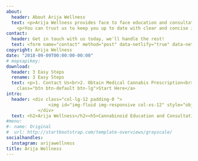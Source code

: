 ```yaml
---
about:
  header: About Arija Wellness
  text: <p>Arija Wellness provides face to face education and consultation in order for you to make an informed decision when it come to cannabis and your health.</p> <p>In addition, we provide workshops and educational seminars to further enhance your experience with medical cannabis.</p>
    <p>You can trust us to keep you up to date with clear and concise information. As things continue to develop in the cannabis industry through research and legislation, we will continue to maintain the highest quality of patient support when it comes to your medical cannabis as a treatment option.</p>
contact:
  header: Get in touch with us today, we'll handle the rest!
  text: <form name="contact" method="post" data-netlify="true" data-netlify-honeypot="bot-field"><input type="hidden" name="form-name" value="contact" /><p>960 Lawrence Ave West. Suite 106<br>Toronto, ON M6A 3B5</p><br>Tel - 416-546-6789 Fax - 416-352-7898<br><br><br><input type="text"class="form-control" name="name" value="Name"><br><br><input type="text"  class="form-control" name="email" value="E-mail Address"><br><br><input type="text" class="form-control" name="phone" value="Phone Number"><br><br><input class="btn btn-light" type="submit" value="Submit"></form>
copyright: Arija Wellness
date: "2018-09-09T00:00:00-00:00"
# mapsapikey:
download:
  header: 3 Easy Steps 
  rename: 3 Easy Steps
  text: <p>1. Contact Us<br>2. Obtain Medical Cannabis Prescription<br>3. Gain Access to Medical Cannabis</p><a href="/#contact"
    class="btn btn-default btn-lg">Start Here</a>
intro:
  header: <div class="col-lg-12 padding-0 ">
                <img id="img-fluid img-responsive col-xs-12" style="object-position:50% 50%; max-width:100%;width:auto\9; height:auto; object-fit:cover;" alt="Arija_symbol.png" data-type="image" src="img/rsz_1full_symbol.png">
            </div>
  text: <h2>Arija Wellness</h2><h5>Cannabinoid Education and Consultation</h5>
#menu:
#- name: Original
#  url: http://startbootstrap.com/template-overviews/grayscale/
socialhandles:
  instagram: arijawellness
title: Arija Wellness
---
```

